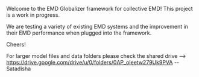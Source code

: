 Welcome to the EMD Globalizer framework for collective EMD!
This project is a work in progress.

We are testing a variety of existing EMD systems and the improvement in their EMD performance when plugged into the framework.

Cheers!

For larger model files and data folders please check the shared drive --> https://drive.google.com/drive/u/0/folders/0AP_oIeetw279Uk9PVA
-- Satadisha